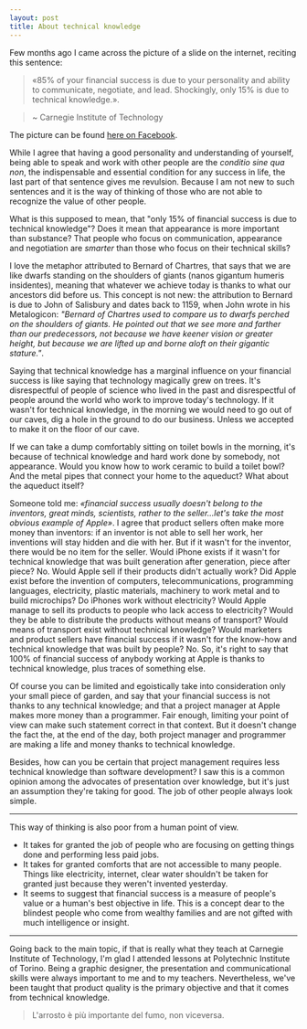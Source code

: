 ```yaml
---
layout: post
title: About technical knowledge
---
```


Few months ago I came across the picture of a slide on the internet, reciting this sentence:

> «85% of your financial success is due to your personality and ability to communicate, negotiate, and lead. Shockingly, only 15% is due to technical knowledge.».

> ~ Carnegie Institute of Technology

The picture can be found [here on Facebook](https://www.facebook.com/rayhigdonpage/photos/a.702466263100437.1073741825.144337455579990/1007791749234552/?type=3&theater).

While I agree that having a good personality and understanding of yourself, being able to speak and work with other people are the *conditio sine qua non*, the indispensable and essential condition for any success in life, the last part of that sentence gives me revulsion. Because I am not new to such sentences and it is the way of thinking of those who are not able to recognize the value of other people.

What is this supposed to mean, that "only 15% of financial success is due to technical knowledge"? Does it mean that appearance is more important than substance? That people who focus on communication, appearance and negotiation are *smarter* than those who focus on their technical skills?

I love the metaphor attributed to Bernard of Chartres, that says that we are like dwarfs standing on the shoulders of giants (nanos gigantum humeris insidentes), meaning that whatever we achieve today is thanks to what our ancestors did before us. This concept is not new: the attribution to Bernard is due to John of Salisbury and dates back to 1159, when John wrote in his Metalogicon: *"Bernard of Chartres used to compare us to dwarfs perched on the shoulders of giants. He pointed out that we see more and farther than our predecessors, not because we have keener vision or greater height, but because we are lifted up and borne aloft on their gigantic stature."*.

Saying that technical knowledge has a marginal influence on your financial success is like saying that technology magically grew on trees. It's disrespectful of people of science who lived in the past and disrespectful of people around the world who work to improve today's technology. If it wasn't for technical knowledge, in the morning we would need to go out of our caves, dig a hole in the ground to do our business. Unless we accepted to make it on the floor of our cave.

If we can take a dump comfortably sitting on toilet bowls in the morning, it's because of technical knowledge and hard work done by somebody, not appearance. Would you know how to work ceramic to build a toilet bowl? And the metal pipes that connect your home to the aqueduct? What about the aqueduct itself?

Someone told me: *«financial success usually doesn't belong to the inventors, great minds, scientists, rather to the seller...let's take the most obvious example of Apple»*.
I agree that product sellers often make more money than inventors: if an inventor is not able to sell her work, her inventions will stay hidden and die with her. But if it wasn't for the inventor, there would be no item for the seller. Would iPhone exists if it wasn't for technical knowledge that was built generation after generation, piece after piece? No. Would Apple sell if their products didn't actually work? Did Apple exist before the invention of computers, telecommunications, programming languages, electricity, plastic materials, machinery to work metal and to build microchips? Do iPhones work without electricity? Would Apple manage to sell its products to people who lack access to electricity? Would they be able to distribute the products without means of transport? Would means of transport exist without technical knowledge? Would marketers and product sellers have financial success if it wasn't for the know-how and technical knowledge that was built by people? No. So, it's right to say that 100% of financial success of anybody working at Apple is thanks to technical knowledge, plus traces of something else.

Of course you can be limited and egoistically take into consideration only your small piece of garden, and say that your financial success is not thanks to any technical knowledge; and that a project manager at Apple makes more money than a programmer. Fair enough, limiting your point of view can make such statement correct in that context. But it doesn't change the fact the, at the end of the day, both project manager and programmer are making a life and money thanks to technical knowledge.

Besides, how can you be certain that project management requires less technical knowledge than software development? I saw this is a common opinion among the advocates of presentation over knowledge, but it's just an assumption they're taking for good. The job of other people always look simple.

---

This way of thinking is also poor from a human point of view.

* It takes for granted the job of people who are focusing on getting things done and performing less paid jobs.
* It takes for granted comforts that are not accessible to many people. Things like electricity, internet, clear water shouldn't be taken for granted just because they weren't invented yesterday.
* It seems to suggest that financial success is a measure of people's value or a human's best objective in life. This is a concept dear to the blindest people who come from wealthy families and are not gifted with much intelligence or insight.

---

Going back to the main topic, if that is really what they teach at Carnegie Institute of Technology, I'm glad I attended lessons at Polytechnic Institute of Torino. Being a graphic designer, the presentation and communicational skills were always important to me and to my teachers. Nevertheless, we've been taught that product quality is the primary objective and that it comes from technical knowledge.

> L'arrosto è più importante del fumo, non viceversa.
